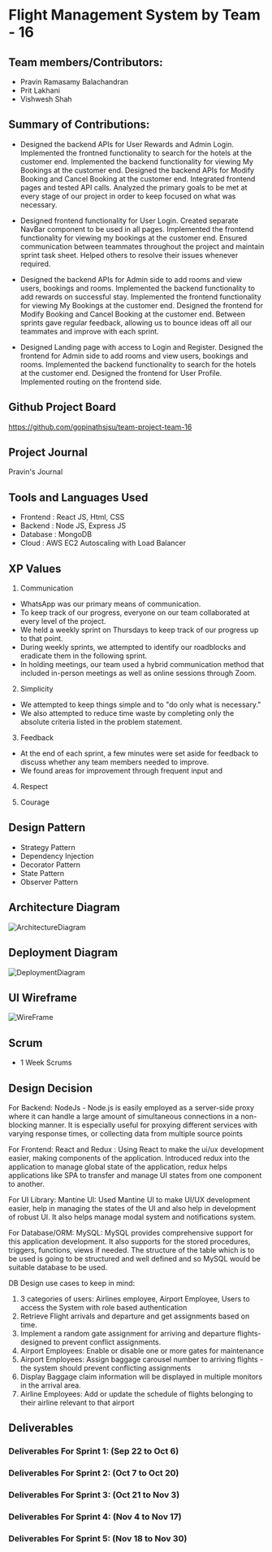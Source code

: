 # Flight Management System by Team - 16

## Team members/Contributors:

- Pravin Ramasamy Balachandran
- Prit Lakhani
- Vishwesh Shah

## Summary of Contributions:

- Designed the backend APIs for User Rewards and Admin Login.
  Implemented the frontned functionality to search for the hotels at the customer end.
  Implemented the backend functionality for viewing My Bookings at the customer end.
  Designed the backend APIs for Modify Booking and Cancel Booking at the customer end.
  Integrated frontend pages and tested API calls.
  Analyzed the primary goals to be met at every stage of our project in order to keep focused on what was necessary.

- Designed frontend functionality for User Login.
  Created separate NavBar component to be used in all pages.
  Implemented the frontend functionality for viewing my bookings at the customer end.
  Ensured communication between teammates throughout the project and maintain sprint task sheet.
  Helped others to resolve their issues whenever required.

- Designed the backend APIs for Admin side to add rooms and view users, bookings and rooms.
  Implemented the backend functionality to add rewards on successful stay.
  Implemented the frontend functionality for viewing My Bookings at the customer end.
  Designed the frontend for Modify Booking and Cancel Booking at the customer end.
  Between sprints gave regular feedback, allowing us to bounce ideas off all our teammates and improve with each sprint.

- Designed Landing page with access to Login and Register.
  Designed the frontend for Admin side to add rooms and view users, bookings and rooms.
  Implemented the backend functionality to search for the hotels at the customer end.
  Designed the frontend for User Profile.
  Implemented routing on the frontend side.

## Github Project Board

https://github.com/gopinathsjsu/team-project-team-16

## Project Journal

Pravin's Journal

## Tools and Languages Used

- Frontend : React JS, Html, CSS
- Backend : Node JS, Express JS
- Database : MongoDB
- Cloud : AWS EC2 Autoscaling with Load Balancer

## XP Values

1. Communication

- WhatsApp was our primary means of communication.
- To keep track of our progress, everyone on our team collaborated at every level of the project.
- We held a weekly sprint on Thursdays to keep track of our progress up to that point.
- During weekly sprints, we attempted to identify our roadblocks and eradicate them in the following sprint.
- In holding meetings, our team used a hybrid communication method that included in-person meetings as well as online sessions through Zoom.

2. Simplicity

- We attempted to keep things simple and to "do only what is necessary."
- We also attempted to reduce time waste by completing only the absolute criteria listed in the problem statement.

3. Feedback

- At the end of each sprint, a few minutes were set aside for feedback to discuss whether any team members needed to improve.
- We found areas for improvement through frequent input and

4. Respect

5. Courage

## Design Pattern

- Strategy Pattern
- Dependency Injection
- Decorator Pattern
- State Pattern
- Observer Pattern

## Architecture Diagram

![ArchitectureDiagram](https://user-images.githubusercontent.com/99626312/205467571-a12fe2f4-637a-4002-83a2-f12977bcca38.jpeg)

## Deployment Diagram

![DeploymentDiagram](https://user-images.githubusercontent.com/99626312/205467579-d628acbb-ee1f-4f75-9018-ce730047d11c.jpeg)

## UI Wireframe

![WireFrame](https://user-images.githubusercontent.com/99626312/205468790-a872d9c3-e76b-40ce-b00b-7dbcd3b23990.png)

## Scrum

- 1 Week Scrums

## Design Decision

For Backend:
NodeJs - Node.js is easily employed as a server-side proxy where it can handle a large amount of simultaneous connections in a non-blocking manner. It is especially useful for proxying different services with varying response times, or collecting data from multiple source points

For Frontend:
React and Redux : Using React to make the ui/ux development easier, making components of the application. Introduced redux into the application to manage global state of the application, redux helps applications like SPA to transfer and manage UI states from one component to another.

For UI Library:
Mantine UI: Used Mantine UI to make UI/UX development easier, help in managing the states of the UI and also help in development of robust UI. It also helps manage modal system and notifications system.

For Database/ORM:
MySQL: MySQL provides comprehensive support for this application development. It also supports for the stored procedures, triggers, functions, views if needed. The structure of the table which is to be used is going to be structured and well defined and so MySQL would be suitable database to be used.

DB Design use cases to keep in mind:

1. 3 categories of users: Airlines employee, Airport Employee, Users to access the System with role based authentication
2. Retrieve Flight arrivals and departure and get assignments based on time.
3. Implement a random gate assignment for arriving and departure flights- designed to prevent conflict assignments.
4. Airport Employees: Enable or disable one or more gates for maintenance
5. Airport Employees: Assign baggage carousel number to arriving flights - the system should prevent conflicting assignments
6. Display Baggage claim information will be displayed in multiple monitors in the arrival area.
7. Airline Employees: Add or update the schedule of flights belonging to their airline relevant to that airport

## Deliverables

### Deliverables For Sprint 1: (Sep 22 to Oct 6)

### Deliverables For Sprint 2: (Oct 7 to Oct 20)

### Deliverables For Sprint 3: (Oct 21 to Nov 3)

### Deliverables For Sprint 4: (Nov 4 to Nov 17)

### Deliverables For Sprint 5: (Nov 18 to Nov 30)
